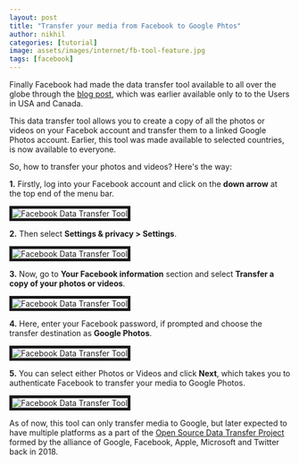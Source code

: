 ```yaml
---
layout: post
title: "Transfer your media from Facebook to Google Phtos"
author: nikhil
categories: [tutorial]
image: assets/images/internet/fb-tool-feature.jpg
tags: [facebook]
---
```


Finally Facebook had made the data transfer tool available to all over the globe through the [blog post](https://about.fb.com/news/2019/12/data-portability-photo-transfer-tool/), which was earlier available only to to the Users in USA and Canada.

This data transfer tool allows you to create a copy of all the photos or videos on your Facebok account and transfer them to a linked Google Photos account. Earlier, this tool was made available to selected countries, is now available to everyone.

So, how to transfer your photos and videos? Here's the way:

**1.** Firstly, log into your Facebook account and click on the **down arrow** at the top end of the menu bar.

<img src="{{ site.baseurl }}/assets/images/internet/fb-tool-down.png" alt="Facebook Data Transfer Tool" title="Facebook Data Transfer Toolt" border= "5px solid #555">

**2.** Then select **Settings & privacy > Settings**.

<img src="{{ site.baseurl }}/assets/images/internet/fb-tool-settings.png" alt="Facebook Data Transfer Tool" title="Facebook Data Transfer Tool" border= "5px solid #555">

**3.** Now, go to **Your Facebook information** section and select **Transfer a copy of your photos or videos**.

<img src="{{ site.baseurl }}/assets/images/internet/fb-tool-info.png" alt="Facebook Data Transfer Tool" title="Facebook Data Transfer Tool" border= "5px solid #555">

**4.** Here, enter your Facebook password, if prompted and choose the transfer destination as **Google Photos**.

<img src="{{ site.baseurl }}/assets/images/internet/fb-tool-password.png" alt="Facebook Data Transfer Tool" title="Facebook Data Transfer Tool" border= "5px solid #555">

**5.** You can select either Photos or Videos and click **Next**, which takes you to authenticate Facebook to transfer your media to Google Photos.

<img src="{{ site.baseurl }}/assets/images/internet/fb-tool-select.png" alt="Facebook Data Transfer Tool" title="Facebook Data Transfer Tool" border= "5px solid #555">

As of now, this tool can only transfer media to Google, but later expected to have multiple platforms as a part of the [Open Source Data Transfer Project](https://datatransferproject.dev/) formed by the alliance of Google, Facebook, Apple, Microsoft and Twitter back in 2018.

